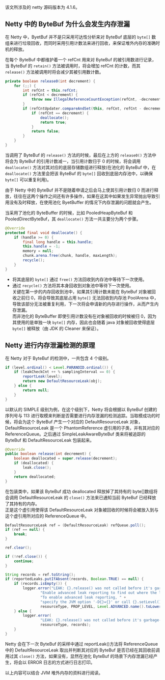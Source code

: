 该文所涉及的 netty 源码版本为 4.1.6。

## Netty 中的 ByteBuf 为什么会发生内存泄漏

在 Netty 中，ByetBuf 并不是只采用可达性分析来对 ByteBuf 底层的 `byte[]` 数组来进行垃圾回收，而同时采用引用计数法来进行回收，来保证堆外内存的准确时机的释放。

在每个 ByteBuf 中都维护着一个 refCnt 用来对 ByteBuf 的被引用数进行记录，当 ByteBuf 的 `retain()` 方法被调用时，将会增加 refCnt 的计数，而其 `release()` 方法被调用时将会减少其被引用数计数。

```java
private boolean release0(int decrement) {
    for (;;) {
        int refCnt = this.refCnt;
        if (refCnt < decrement) {
            throw new IllegalReferenceCountException(refCnt, -decrement);
        }
        if (refCntUpdater.compareAndSet(this, refCnt, refCnt - decrement)) {
            if (refCnt == decrement) {
                deallocate();
                return true;
            }
            return false;
        }
    }
}
```

当调用了 ByteBuf 的 `release()` 方法的时候，最后在上方的 `release0()` 方法中将会为 ByteBuf 的引用计数减一，当引用计数归于 0 的时候，将会调用 `deallocate()` 方法对其对应的底层存储数组进行释放(在池化的 ByteBuf 中，在 `deallocate()` 方法里会把该 ByteBuf 的 `byte[]` 回收到底层内存池中，以确保 `byte[]` 可以重复利用)。

由于 Netty 中的 ByteBuf 并不是随着申请之后会马上使其引用计数归 0 而进行释放，往往在这两个操作之间还有许多操作，如果在这其中如果发生异常抛出导致引用没有及时释放，在使用池化 ByetBuffer 的情况下内存泄漏的问题就会产生。

当采用了池化的 ByteBuffer 的时候，比如 PooledHeapByteBuf 和 PooledDirectByteBuf，其 `deallocate()` 方法一共主要分为两个步骤。

```java
@Override
protected final void deallocate() {
	if (handle >= 0) {
		final long handle = this.handle;
		this.handle = -1;
		memory = null;
		chunk.arena.free(chunk, handle, maxLength);
		recycle();
	}
}
```

- 将其底层的 `byte[]` 通过 `free()` 方法回收到内存池中等待下一次使用。
- 通过 `recycle()` 方法将其本身回收到对象池中等待下一次使用。  
  关键在第一步的内存回收到池中，如果其引用计数未能在 ByteBuf 对象被回收之前归 0，将会导致其底层占用 `byte[]` 无法回收到内存池 PoolArena 中，导致该部分无法被重复利用，下一次将会申请新的内存进行操作，从而产生内存泄漏。  
  而非池化的 ByteBuffer 即使引用计数没有在对象被回收的时候被归 0，因为其使用的是单独一块 `byte[]` 内存，因此也会随着 java 对象被回收使得底层 `byte[]` 被释放（由 JDK 的 Cleaner 来保证）。

## Netty 进行内存泄漏检测的原理

在 Netty 对于 ByteBuf 的检测中，一共包含 4 个级别。

```java
if (level.ordinal() < Level.PARANOID.ordinal()) {
	if (leakCheckCnt ++ % samplingInterval == 0) {
		reportLeak(level);
		return new DefaultResourceLeak(obj);
	} else {
		return null;
	}
}
```

以默认的 SIMPLE 级别为例，在这个级别下，Netty 将会根据以 ByteBuf 创建的序列号与 113 进行取模来判断是否需要进行内存泄漏的检测追踪。当取模成功的时候，将会为这个 ByteBuf 产生一个对应的 DefaultResourceLeak 对象，DefaultResourceLeak 是一个 PhantomReference 虚引用的子类，并有其对应的 ReferenceQueue。之后通过 SimpleLeakAwareByteBuf 类来将被追踪的 ByteBuf 和 DefaultResourceLeak 包装起来。

```java
@Override
public boolean release(int decrement) {
	boolean deallocated = super.release(decrement);
	if (deallocated) {
		leak.close();
	}
	return deallocated;
}
```

在包装类中，如果该 ByteBuf 成功 deallocated 释放掉了其持有的 byte[]数组将会调用 DefaultResourceLeak 的 `close()` 方法来已通知当前 ByteBuf 已经释放了其持有的内存。  
正是这个虚引用使得该 DefaultResourceLeak 对象被回收的时候将会被放入到与这个虚引用所对应的 ReferenceQueue 中。

```java
DefaultResourceLeak ref = (DefaultResourceLeak) refQueue.poll();
if (ref == null) {
	break;
}

ref.clear();

if (!ref.close()) {
	continue;
}

String records = ref.toString();
if (reportedLeaks.putIfAbsent(records, Boolean.TRUE) == null) {
	if (records.isEmpty()) {
		logger.error("LEAK: {}.release() was not called before it's garbage-collected. " +
				"Enable advanced leak reporting to find out where the leak occurred. " +
				"To enable advanced leak reporting, " +
				"specify the JVM option '-D{}={}' or call {}.setLevel()",
				resourceType, PROP_LEVEL, Level.ADVANCED.name().toLowerCase(), simpleClassName(this));
	} else {
		logger.error(
				"LEAK: {}.release() was not called before it's garbage-collected.{}",
				resourceType, records);
	}
}
```

Netty 会在下一次 ByteBuf 的采样中通过 reportLeak()方法将 ReferenceQueue 中的 DefaultResourceLeak 取出并判断其对应的 ByteBuf 是否已经在其回收前调用过其 `close()` 方法，如果没有，显然在池化 ByteBuf 的场景下内存泄漏已经产生，将会以 ERROR 日志的方式进行日志打印。

以上内容可以结合 JVM 堆外内存的资料进行阅读。
